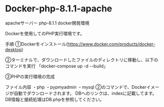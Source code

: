 # Docker-php-8.1.1-apache
apacheサーバー php-8.1.1 docker開発環境

Dockerを使用してのPHP実行環境です。

手順
①Dockerをインストール(https://www.docker.com/products/docker-desktop)

②ターミナルで、ダウンロードしたファイルのディレクトリに移動し、以下のコマンドを実行
「docker-compose up -d --build」

③PHPの実行環境の完成

ファイル内容
・php
・pypmyadmin
・mysql
②のコマンドで、Dockerイメージが自動でダウンロードされます。
DBへのリンクは、indexに記載してます。DB情報と接続処理はDB.phpを参照してください。

